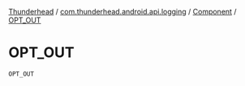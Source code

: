 [Thunderhead](../../index.md) / [com.thunderhead.android.api.logging](../index.md) / [Component](index.md) / [OPT_OUT](./-o-p-t_-o-u-t.md)

# OPT_OUT

`OPT_OUT`
